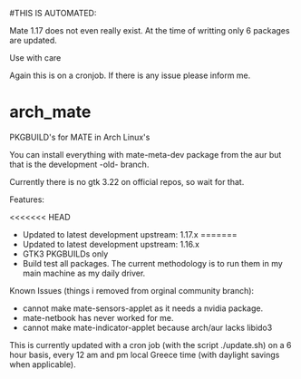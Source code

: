 #THIS IS AUTOMATED:

Mate 1.17 does not even really exist. At the time of writting only 6 packages are updated.

Use with care

Again this is on a cronjob. If there is any issue please inform me.

# arch_mate
PKGBUILD's for MATE in Arch Linux's

You can install everything with mate-meta-dev package from the aur but that is the development -old- branch.

Currently there is no gtk 3.22 on official repos, so wait for that.

Features:

<<<<<<< HEAD
* Updated to latest development upstream:  1.17.x 
=======
* Updated to latest development upstream:  1.16.x 
* GTK3 PKGBUILDs only
* Build test all packages. The current methodology is to run them in my main machine as my daily driver.

Known Issues (things i removed from orginal community branch): 

* cannot make mate-sensors-applet as it needs a nvidia package.
* mate-netbook has never worked for me.
* cannot make mate-indicator-applet because arch/aur lacks libido3

This is currently updated with a cron job (with the script ./update.sh) on a 6 hour basis, every 12 am and pm local Greece time (with daylight savings when applicable).

